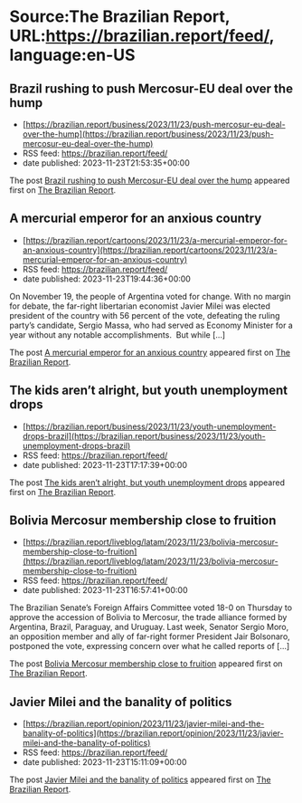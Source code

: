 # Source:The Brazilian Report, URL:https://brazilian.report/feed/, language:en-US

## Brazil rushing to push Mercosur-EU deal over the hump
 - [https://brazilian.report/business/2023/11/23/push-mercosur-eu-deal-over-the-hump](https://brazilian.report/business/2023/11/23/push-mercosur-eu-deal-over-the-hump)
 - RSS feed: https://brazilian.report/feed/
 - date published: 2023-11-23T21:53:35+00:00

<p>The post <a href="https://brazilian.report/business/2023/11/23/push-mercosur-eu-deal-over-the-hump/" rel="nofollow">Brazil rushing to push Mercosur-EU deal over the hump</a> appeared first on <a href="https://brazilian.report" rel="nofollow">The Brazilian Report</a>.</p>

## A mercurial emperor for an anxious country
 - [https://brazilian.report/cartoons/2023/11/23/a-mercurial-emperor-for-an-anxious-country](https://brazilian.report/cartoons/2023/11/23/a-mercurial-emperor-for-an-anxious-country)
 - RSS feed: https://brazilian.report/feed/
 - date published: 2023-11-23T19:44:36+00:00

<p>On November 19, the people of Argentina voted for change. With no margin for debate, the far-right libertarian economist Javier Milei was elected president of the country with 56 percent of the vote, defeating the ruling party&#8217;s candidate, Sergio Massa, who had served as Economy Minister for a year without any notable accomplishments.  But while [&#8230;]</p>
<p>The post <a href="https://brazilian.report/cartoons/2023/11/23/a-mercurial-emperor-for-an-anxious-country/" rel="nofollow">A mercurial emperor for an anxious country</a> appeared first on <a href="https://brazilian.report" rel="nofollow">The Brazilian Report</a>.</p>

## The kids aren’t alright, but youth unemployment drops
 - [https://brazilian.report/business/2023/11/23/youth-unemployment-drops-brazil](https://brazilian.report/business/2023/11/23/youth-unemployment-drops-brazil)
 - RSS feed: https://brazilian.report/feed/
 - date published: 2023-11-23T17:17:39+00:00

<p>The post <a href="https://brazilian.report/business/2023/11/23/youth-unemployment-drops-brazil/" rel="nofollow">The kids aren&#8217;t alright, but youth unemployment drops</a> appeared first on <a href="https://brazilian.report" rel="nofollow">The Brazilian Report</a>.</p>

## Bolivia Mercosur membership close to fruition
 - [https://brazilian.report/liveblog/latam/2023/11/23/bolivia-mercosur-membership-close-to-fruition](https://brazilian.report/liveblog/latam/2023/11/23/bolivia-mercosur-membership-close-to-fruition)
 - RSS feed: https://brazilian.report/feed/
 - date published: 2023-11-23T16:57:41+00:00

<p>The Brazilian Senate’s Foreign Affairs Committee voted 18-0 on Thursday to approve the accession of Bolivia to Mercosur, the trade alliance formed by Argentina, Brazil, Paraguay, and Uruguay. Last week, Senator Sergio Moro, an opposition member and ally of far-right former President Jair Bolsonaro, postponed the vote, expressing concern over what he called reports of [&#8230;]</p>
<p>The post <a href="https://brazilian.report/liveblog/latam/2023/11/23/bolivia-mercosur-membership-close-to-fruition/" rel="nofollow">Bolivia Mercosur membership close to fruition</a> appeared first on <a href="https://brazilian.report" rel="nofollow">The Brazilian Report</a>.</p>

## Javier Milei and the banality of politics
 - [https://brazilian.report/opinion/2023/11/23/javier-milei-and-the-banality-of-politics](https://brazilian.report/opinion/2023/11/23/javier-milei-and-the-banality-of-politics)
 - RSS feed: https://brazilian.report/feed/
 - date published: 2023-11-23T15:11:09+00:00

<p>The post <a href="https://brazilian.report/opinion/2023/11/23/javier-milei-and-the-banality-of-politics/" rel="nofollow">Javier Milei and the banality of politics</a> appeared first on <a href="https://brazilian.report" rel="nofollow">The Brazilian Report</a>.</p>

